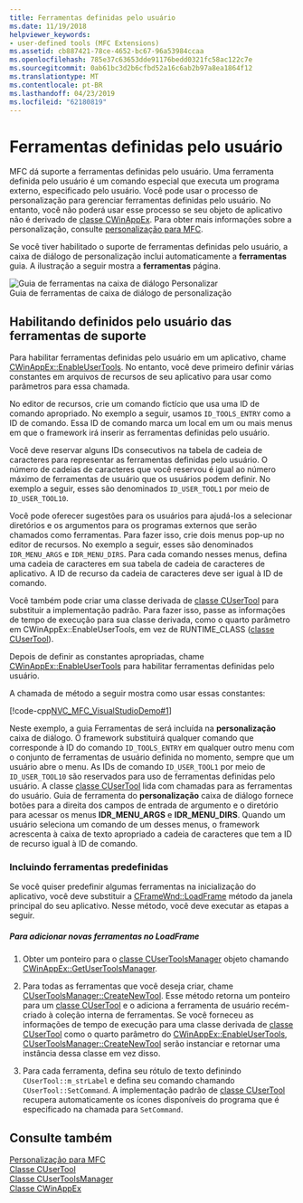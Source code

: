 ```yaml
---
title: Ferramentas definidas pelo usuário
ms.date: 11/19/2018
helpviewer_keywords:
- user-defined tools (MFC Extensions)
ms.assetid: cb887421-78ce-4652-bc67-96a53984ccaa
ms.openlocfilehash: 785e37c63653dde91176bedd0321fc58ac122c7e
ms.sourcegitcommit: 0ab61bc3d2b6cfbd52a16c6ab2b97a8ea1864f12
ms.translationtype: MT
ms.contentlocale: pt-BR
ms.lasthandoff: 04/23/2019
ms.locfileid: "62180819"
---
```

# <a name="user-defined-tools"></a>Ferramentas definidas pelo usuário

MFC dá suporte a ferramentas definidas pelo usuário. Uma ferramenta definida pelo usuário é um comando especial que executa um programa externo, especificado pelo usuário. Você pode usar o processo de personalização para gerenciar ferramentas definidas pelo usuário. No entanto, você não poderá usar esse processo se seu objeto de aplicativo não é derivado de [classe CWinAppEx](../mfc/reference/cwinappex-class.md). Para obter mais informações sobre a personalização, consulte [personalização para MFC](../mfc/customization-for-mfc.md).

Se você tiver habilitado o suporte de ferramentas definidas pelo usuário, a caixa de diálogo de personalização inclui automaticamente a **ferramentas** guia. A ilustração a seguir mostra a **ferramentas** página.

![Guia de ferramentas na caixa de diálogo Personalizar](../mfc/media/custdialogboxtoolstab.png "guia de ferramentas na caixa de diálogo Personalizar") <br/>
Guia de ferramentas de caixa de diálogo de personalização

## <a name="enabling-user-defined-tools-support"></a>Habilitando definidos pelo usuário das ferramentas de suporte

Para habilitar ferramentas definidas pelo usuário em um aplicativo, chame [CWinAppEx::EnableUserTools](../mfc/reference/cwinappex-class.md#enableusertools). No entanto, você deve primeiro definir várias constantes em arquivos de recursos de seu aplicativo para usar como parâmetros para essa chamada.

No editor de recursos, crie um comando fictício que usa uma ID de comando apropriado. No exemplo a seguir, usamos `ID_TOOLS_ENTRY` como a ID de comando. Essa ID de comando marca um local em um ou mais menus em que o framework irá inserir as ferramentas definidas pelo usuário.

Você deve reservar alguns IDs consecutivos na tabela de cadeia de caracteres para representar as ferramentas definidas pelo usuário. O número de cadeias de caracteres que você reservou é igual ao número máximo de ferramentas de usuário que os usuários podem definir. No exemplo a seguir, esses são denominados `ID_USER_TOOL1` por meio de `ID_USER_TOOL10`.

Você pode oferecer sugestões para os usuários para ajudá-los a selecionar diretórios e os argumentos para os programas externos que serão chamados como ferramentas. Para fazer isso, crie dois menus pop-up no editor de recursos. No exemplo a seguir, esses são denominados `IDR_MENU_ARGS` e `IDR_MENU_DIRS`. Para cada comando nesses menus, defina uma cadeia de caracteres em sua tabela de cadeia de caracteres de aplicativo. A ID de recurso da cadeia de caracteres deve ser igual à ID de comando.

Você também pode criar uma classe derivada de [classe CUserTool](../mfc/reference/cusertool-class.md) para substituir a implementação padrão. Para fazer isso, passe as informações de tempo de execução para sua classe derivada, como o quarto parâmetro em CWinAppEx::EnableUserTools, em vez de RUNTIME_CLASS ([classe CUserTool](../mfc/reference/cusertool-class.md)).

Depois de definir as constantes apropriadas, chame [CWinAppEx::EnableUserTools](../mfc/reference/cwinappex-class.md#enableusertools) para habilitar ferramentas definidas pelo usuário.

A chamada de método a seguir mostra como usar essas constantes:

[!code-cpp[NVC_MFC_VisualStudioDemo#1](../mfc/codesnippet/cpp/user-defined-tools_1.cpp)]

Neste exemplo, a guia Ferramentas de será incluída na **personalização** caixa de diálogo. O framework substituirá qualquer comando que corresponde à ID do comando `ID_TOOLS_ENTRY` em qualquer outro menu com o conjunto de ferramentas de usuário definida no momento, sempre que um usuário abre o menu. As IDs de comando `ID_USER_TOOL1` por meio de `ID_USER_TOOL10` são reservados para uso de ferramentas definidas pelo usuário. A classe [classe CUserTool](../mfc/reference/cusertool-class.md) lida com chamadas para as ferramentas do usuário. Guia de ferramenta do **personalização** caixa de diálogo fornece botões para a direita dos campos de entrada de argumento e o diretório para acessar os menus **IDR_MENU_ARGS** e **IDR_MENU_DIRS**. Quando um usuário seleciona um comando de um desses menus, o framework acrescenta à caixa de texto apropriado a cadeia de caracteres que tem a ID de recurso igual à ID de comando.

### <a name="including-predefined-tools"></a>Incluindo ferramentas predefinidas

Se você quiser predefinir algumas ferramentas na inicialização do aplicativo, você deve substituir a [CFrameWnd::LoadFrame](../mfc/reference/cframewnd-class.md#loadframe) método da janela principal do seu aplicativo. Nesse método, você deve executar as etapas a seguir.

##### <a name="to-add-new-tools-in-loadframe"></a>Para adicionar novas ferramentas no LoadFrame

1. Obter um ponteiro para o [classe CUserToolsManager](../mfc/reference/cusertoolsmanager-class.md) objeto chamando [CWinAppEx::GetUserToolsManager](../mfc/reference/cwinappex-class.md#getusertoolsmanager).

1. Para todas as ferramentas que você deseja criar, chame [CUserToolsManager::CreateNewTool](../mfc/reference/cusertoolsmanager-class.md#createnewtool). Esse método retorna um ponteiro para um [classe CUserTool](../mfc/reference/cusertool-class.md) e o adiciona a ferramenta de usuário recém-criado à coleção interna de ferramentas. Se você forneceu as informações de tempo de execução para uma classe derivada de [classe CUserTool](../mfc/reference/cusertool-class.md) como o quarto parâmetro do [CWinAppEx::EnableUserTools](../mfc/reference/cwinappex-class.md#enableusertools), [CUserToolsManager::CreateNewTool](../mfc/reference/cusertoolsmanager-class.md#createnewtool) serão instanciar e retornar uma instância dessa classe em vez disso.

1. Para cada ferramenta, defina seu rótulo de texto definindo `CUserTool::m_strLabel` e defina seu comando chamando `CUserTool::SetCommand`. A implementação padrão de [classe CUserTool](../mfc/reference/cusertool-class.md) recupera automaticamente os ícones disponíveis do programa que é especificado na chamada para `SetCommand`.

## <a name="see-also"></a>Consulte também

[Personalização para MFC](../mfc/customization-for-mfc.md)<br/>
[Classe CUserTool](../mfc/reference/cusertool-class.md)<br/>
[Classe CUserToolsManager](../mfc/reference/cusertoolsmanager-class.md)<br/>
[Classe CWinAppEx](../mfc/reference/cwinappex-class.md)
